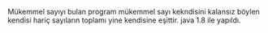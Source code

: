 Mükemmel sayıyı bulan program
mükemmel sayı kekndisini kalansız böylen kendisi hariç sayıların toplamı yine kendisine eşittir.
java 1.8 ile yapıldı.
